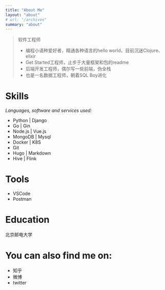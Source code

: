```yaml
---
title: "About Me"
layout: "about"
# url: "/archives"
summary: "about"
---
```


> 软件工程师
> - 编程小语种爱好者，精通各种语言的hello world，目前沉迷Clojure、elixir
> - Get Started工程师，止步于大量框架和包的readme
> - 后端开发工程师，偶尔写一些前端，伪全栈
> - 也是一名数据工程师，朝着SQL Boy进化

# Skills
*Languages, software and services used:*

- Python | Django
- Go | Gin 
- Node.js | Vue.js 
- MongoDB | Mysql
- Docker | K8S
- Git
- Hugo | Markdown
- Hive | Flink

# Tools

- VSCode
- Postman

# Education
北京邮电大学

# You can also find me on:

- 知乎
- 微博
- twitter
